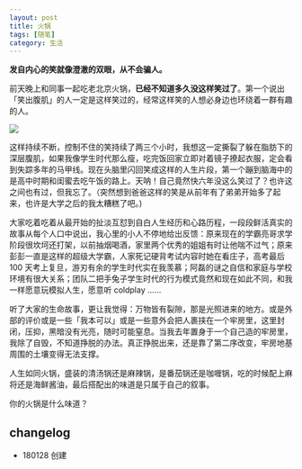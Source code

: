 ```yaml
---
layout: post
title: 火锅
tags: [随笔]
category: 生活
---
```



**发自内心的笑就像澄澈的双眼，从不会骗人。**

前天晚上和同事一起吃老北京火锅，**已经不知道多久没这样笑过了**。第一个说出「笑出腹肌」的人一定是这样笑过的，经常这样笑的人想必身边也环绕着一群有趣的人。

![](http://oax0nr6r7.bkt.clouddn.com/2018-01-28-22901517148986_.pic_hd.jpg)

这样持续不断，控制不住的笑持续了两三个小时，我想这一定撕裂了躲在脂肪下的深层腹肌，如果我像学生时代那么瘦，吃完饭回家立即对着镜子撩起衣服，定会看到失踪多年的马甲线。现在头脑里闪回笑成这样的人生片段，第一个蹦到脑海中的是高中时期和闺蜜去吃午饭的路上。天呐！自己竟然快六年没这么笑过了？也许这之间也有过，但我忘了。（突然想到爸爸这样的笑是从前年有了弟弟开始多了起来，也许是大学之后的我太糟糕了吧。)

大家吃着吃着从最开始的扯淡互怼到自白人生经历和心路历程，一段段鲜活真实的故事从每个人口中说出，我心里的小人不停地给出反馈：原来现在的学霸亮哥求学阶段很坎坷还打架，以前抽烟喝酒，家里两个优秀的姐姐有时让他喘不过气；原来彭彭一直是这样的超级大学霸，人家死记硬背考试内容时她在看庄子，高考最后 100 天考上复旦，游刃有余的学生时代实在我羡慕；阿磊的谜之自信和家庭与学校环境有很大关系；团队二把手兔子学生时代的行为模式竟然和现在如此不同，和我一样愿意玩模拟人生，愿意听 coldplay ......

听了大家的生命故事，更让我觉得：万物皆有裂隙，那是光照进来的地方。或是外部的评价或是一些「我本可以」或是一些意外会把人裹挟在一个牢房里，这里封闭，压抑，黑暗没有光亮，随时可能窒息。当我去年置身于一个自己造的牢房里，我除了自毁，不知道挣脱的办法。真正挣脱出来，还是靠了第二序改变，牢房地基周围的土壤变得无法支撑。

人生如同火锅，盛装的清汤锅还是麻辣锅，是番茄锅还是咖喱锅，吃的时候配上麻将还是海鲜酱油，最后搭配出的味道是只属于自己的叙事。

你的火锅是什么味道？

## changelog

- 180128 创建
